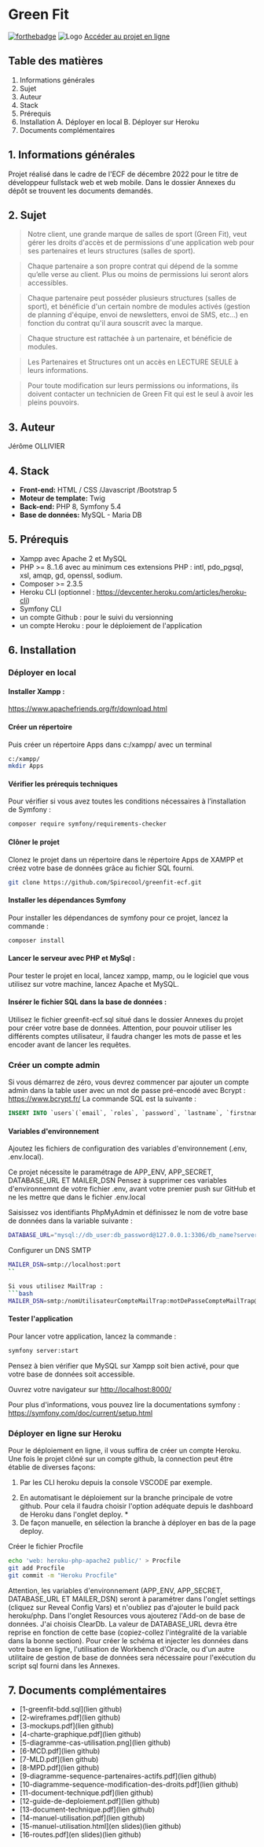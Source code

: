 # Green Fit
[![forthebadge](http://forthebadge.com/images/badges/built-with-love.svg)](http://forthebadge.com) 
![Logo](https://greenfit-ecf.herokuapp.com/images/logo.png)
[Accéder au projet en ligne](https://greenfit-ecf.herokuapp.com/)


## Table des matières

1. Informations générales
2. Sujet
3. Auteur
4. Stack
5. Prérequis
6. Installation
    A. Déployer en local
    B. Déployer sur Heroku
7. Documents complémentaires

## 1. Informations générales

Projet réalisé dans le cadre de l'ECF de décembre 2022 pour le titre de développeur fullstack web et web mobile.
Dans le dossier Annexes du dépôt se trouvent les documents demandés.


## 2. Sujet

> Notre client, une grande marque de salles de sport (Green Fit), veut gérer les droits d'accès et de permissions d'une application web pour ses partenaires et leurs structures (salles de sport).

> Chaque partenaire a son propre contrat qui dépend de la somme qu’elle verse au client. Plus ou moins de permissions lui seront alors accessibles.

> Chaque partenaire peut posséder plusieurs structures (salles de sport), et bénéficie d'un certain nombre de modules activés (gestion de planning d'équipe, envoi de newsletters, envoi de SMS, etc...) en fonction du contrat qu'il aura souscrit avec la marque.

> Chaque structure est rattachée à un partenaire, et bénéficie de modules.

> Les Partenaires et Structures ont un accès en LECTURE SEULE à leurs informations.

> Pour toute modification sur leurs permissions ou informations, ils doivent contacter un technicien de Green Fit qui est le seul à avoir les pleins pouvoirs.

## 3. Auteur

Jérôme OLLIVIER 


## 4. Stack

- **Front-end:** HTML / CSS /Javascript /Bootstrap 5
- **Moteur de template:** Twig
- **Back-end:** PHP 8, Symfony 5.4
- **Base de données:** MySQL - Maria DB

## 5. Prérequis 

- Xampp avec Apache 2 et MySQL
- PHP >= 8..1.6 avec au minimum ces extensions PHP : intl, pdo_pgsql, xsl, amqp, gd, openssl, sodium.
- Composer >= 2.3.5
- Heroku CLI (optionnel : https://devcenter.heroku.com/articles/heroku-cli)
- Symfony CLI
- un compte Github : pour le suivi du versionning
- un compte Heroku : pour le déploiement de l'application


## 6. Installation 

<!-- ### Installer en local

Pour vérifier si vous avez toutes les conditions nécessaires à l’installation de Symfony :

```bash
composer require symfony/requirements-checker
```

Utiliser git clone pour clôner le dépôt :

```bash
git clone https://github.com/Spirecool/greenfit-ecf.git
```


Se placer dans le dossier d'installation
```bash
cd greenfit-ecf
```

Dupliquer le fichier .env en .env.local :

```bash
cp .env .env.local
```

Effectuer l'installation des dépendances
```bash
composer install
```

Création de la base de données
```bash
php bin/console doctrine:database:create
```

Création des tables avec l'aide des migrations
```bash
php bin/console doctrine:migrations:migrate
```

Se connecter à mySQL en ligne de commande : 
```bash
mysql -u root -p 
```

Se connecter à la base greenfit-ecf :
```bash
USE greenfit-ecf;
```

Saisir les lignes du fichier greenfit-bdd.sql ( repertoire Annexes ) pour alimenter les differentes tables
Sortir de la console MySQL

Et lancer l'application en local avec :
```bash
symfony serve
``` -->


### Déployer en local



#### Installer Xampp :
https://www.apachefriends.org/fr/download.html

#### Créer un répertoire
Puis créer un répertoire Apps dans c:/xampp/ avec un terminal
```bash
c:/xampp/
mkdir Apps
```

#### Vérifier les prérequis techniques
Pour vérifier si vous avez toutes les conditions nécessaires à l’installation de Symfony :
```bash
composer require symfony/requirements-checker
```

#### Clôner le projet
Clonez le projet dans un répertoire dans le répertoire Apps de XAMPP et créez votre base de données grâce au fichier SQL fourni. 
```bash
git clone https://github.com/Spirecool/greenfit-ecf.git
```

#### Installer les dépendances Symfony

Pour installer les dépendances de symfony pour ce projet, lancez la commande :
```bash
composer install
```

#### Lancer le serveur avec PHP et MySql  :

Pour tester le projet en local, lancez xampp, mamp, ou le logiciel que vous utilisez sur votre machine, lancez Apache et MySQL.

#### Insérer le fichier SQL dans la base de données :

Utilisez le fichier greenfit-ecf.sql situé dans le dossier Annexes du projet pour créer votre base de données. Attention, pour pouvoir utiliser les différents comptes utilisateur, il faudra changer les mots de passe et les encoder avant de lancer les requêtes.

<!-- Ou bien : 

Créez la base de données avec le terminal du projet

```bash
$ php bin/console doctrine:database:create
```

Exécutez les migrations
```bash
$ php bin/console doctrine:migrations:migrate
``` -->


### Créer un compte admin

Si vous démarrez de zéro, vous devrez commencer par ajouter un compte admin dans la table user avec un mot de passe pré-encodé avec Bcrypt : https://www.bcrypt.fr/ La commande SQL est la suivante :
```sql
INSERT INTO `users`(`email`, `roles`, `password`, `lastname`, `firstname`, `address`, `zipcode`, `city`, `roles_users_id`) VALUES ('votre email','[\"ROLE_ADMIN"\]','mot de passe encrypté','votre nom de famille','votre prénom','votre adresse','votre code postal','votre ville','1')
```

#### Variables d'environnement

Ajoutez les fichiers de configuration des variables d'environnement (.env, .env.local).

Ce projet nécessite le paramétrage de APP_ENV, APP_SECRET, DATABASE_URL ET MAILER_DSN
Pensez à supprimer ces variables d'environnemnt de votre fichier .env, avant votre premier push sur GitHub et ne les mettre que dans le fichier .env.local

Saisissez vos identifiants PhpMyAdmin et définissez le nom de votre base de données dans la variable suivante :
```bash
DATABASE_URL="mysql://db_user:db_password@127.0.0.1:3306/db_name?serverVersion=5.7"
```

Configurer un DNS SMTP 
```bash
MAILER_DSN=smtp://localhost:port
``

Si vous utilisez MailTrap : 
```bash
MAILER_DSN=smtp:/nomUtilisateurCompteMailTrap:motDePasseCompteMailTrap@smtp.mailtrap.io:2525?encryption=tls&auth_mode=login
```

#### Tester l'application

Pour lancer votre application, lancez la commande :
```bash
symfony server:start
```

Pensez à bien vérifier que MySQL sur Xampp soit bien activé, pour que votre base de données soit accessible.

Ouvrez votre navigateur sur <http://localhost:8000/>

Pour plus d'informations, vous pouvez lire la documentations symfony :
<https://symfony.com/doc/current/setup.html>


### Déployer en ligne sur Heroku

Pour le déploiement en ligne, il vous suffira de créer un compte Heroku. Une fois le projet clôné sur un compte github, la connection peut être établie de diverses façons:

1. Par les CLI heroku depuis la console VSCODE par exemple.
<!-- Après avoir installé Heroku CLI, depuis le terminal du projet, connectez-vous à Heroku :

```bash
heroku login
```

Créez un nouveau projet sur Heroku :

```bash
heroku create nom-du-projet
```
Puis relier l'application web à votre dépôt Heroku : 

Ajoutez une base de données à votre projet sur Heroku, en installant un add-on. Vous pouvez prendre ClearDB MySQL qui est gratuit. 

Définisez les variables d'environnement sur Heroku :

Depuis le terminal du projet :

```bash
heroku create nom-du-projet
``````

Configurez l'environnement en environnement de production en reprenant les informations de votre base de données locale

```bash
heroku config:set DATABASE_URL="mysql://..."
```
Enfin, définissez les variables suivantes

```bash
APP_ENV=prod
APP_SECRET=
MAILER_DSN=
MESSENGER_TRANSPORT_DSN
KEY
```

Deployez l'application :
Exécutez les commandes suivantes :

```bash
heroku config:set DATABASE_URL="mysql://..."
```

En cas d'erreur, verifiez les logs avec la commande : 

```bash
heroku logs --tail
``` -->

2. En automatisant le déploiement sur la branche principale de votre github. Pour cela il faudra choisir l'option adéquate depuis le dashboard de Heroku dans l'onglet deploy. *
3. De façon manuelle, en sélection la branche à déployer en bas de la page deploy. 

Créer le fichier Procfile 

```bash
echo 'web: heroku-php-apache2 public/' > Procfile
git add Procfile
git commit -m "Heroku Procfile"
```

Attention, les variables d'environnement (APP_ENV, APP_SECRET, DATABASE_URL ET MAILER_DSN) seront à paramétrer dans l'onglet settings (cliquez sur Reveal Config Vars) et n'oubliez pas d'ajouter le build pack heroku/php. Dans l'onglet Resources vous ajouterez l'Add-on de base de données. J'ai choisis ClearDb. La valeur de DATABASE_URL devra être reprise en fonction de cette base (copiez-collez l'intégralité de la variable dans la bonne section). Pour créer le schéma et injecter les données dans votre base en ligne, l'utilisation de Workbench d'Oracle, ou d'un autre utilitaire de gestion de base de données sera nécessaire pour l'exécution du script sql fourni dans les Annexes.

## 7. Documents complémentaires

+ [1-greenfit-bdd.sql](lien github)
+ [2-wireframes.pdf](lien github)
+ [3-mockups.pdf](lien github)
+ [4-charte-graphique.pdf](lien github)
+ [5-diagramme-cas-utilisation.png](lien github)
+ [6-MCD.pdf](lien github)
+ [7-MLD.pdf](lien github)
+ [8-MPD.pdf](lien github)
+ [9-diagramme-sequence-partenaires-actifs.pdf](lien github)
+ [10-diagramme-sequence-modification-des-droits.pdf](lien github)
+ [11-document-technique.pdf](lien github)
+ [12-guide-de-deploiement.pdf](lien github)
+ [13-document-technique.pdf](lien github)
+ [14-manuel-utilisation.pdf](lien github)
+ [15-manuel-utilisation.html](en slides)(lien github)
+ [16-routes.pdf](en slides)(lien github)



